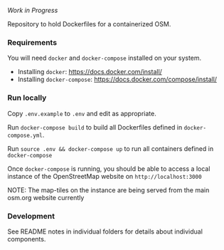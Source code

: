 _Work in Progress_

Repository to hold Dockerfiles for a containerized OSM.

### Requirements

You will need `docker` and `docker-compose` installed on your system.

  - Installing `docker`: https://docs.docker.com/install/
  - Installing `docker-compose`: https://docs.docker.com/compose/install/

### Run locally

Copy `.env.example` to `.env` and edit as appropriate. 

Run `docker-compose build` to build all Dockerfiles defined in `docker-compose.yml`.

Run `source .env && docker-compose up` to run all containers defined in `docker-compose`

Once `docker-compose` is running, you should be able to access a local instance of the OpenStreetMap website on `http://localhost:3000`

NOTE: The map-tiles on the instance are being served from the main osm.org website currently

### Development

See README notes in individual folders for details about individual components.
